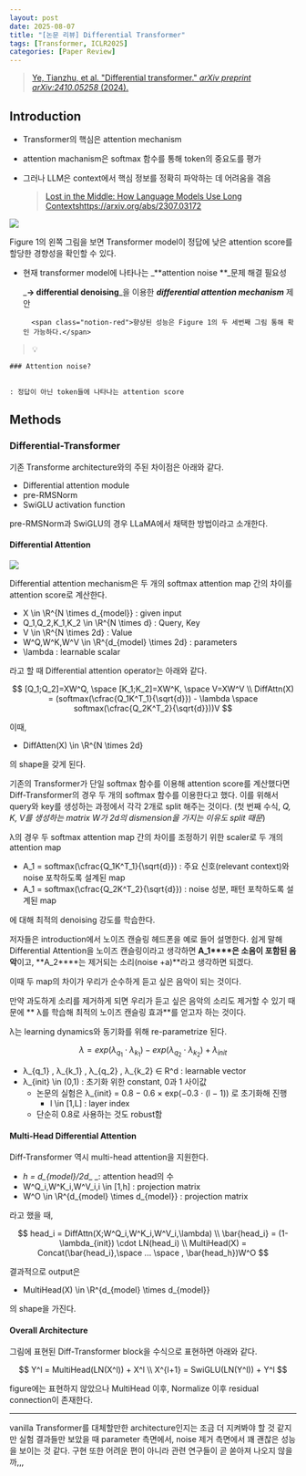 ```yaml
---
layout: post
date: 2025-08-07
title: "[논문 리뷰] Differential Transformer"
tags: [Transformer, ICLR2025]
categories: [Paper Review]
---
```


> [Ye, Tianzhu, et al. "Differential transformer." ](https://arxiv.org/abs/2410.05258)[_arXiv preprint arXiv:2410.05258_](https://arxiv.org/abs/2410.05258)[ (2024).](https://arxiv.org/abs/2410.05258)



## Introduction

- Transformer의 핵심은 attention mechanism
- attention machanism은 softmax 함수를 통해 token의 중요도를 평가
- 그러나 LLM은 context에서 핵심 정보를 정확히 파악하는 데 어려움을 겪음

	> [Lost in the Middle: How Language Models Use Long Contextshttps://arxiv.org/abs/2307.03172](https://arxiv.org/abs/2307.03172)


![](https://prod-files-secure.s3.us-west-2.amazonaws.com/542b861c-36a8-4051-84e5-8804b6728dba/9083ea56-691a-4752-ae26-47f403431ac8/image.png?X-Amz-Algorithm=AWS4-HMAC-SHA256&X-Amz-Content-Sha256=UNSIGNED-PAYLOAD&X-Amz-Credential=ASIAZI2LB4665O44FFF5%2F20250923%2Fus-west-2%2Fs3%2Faws4_request&X-Amz-Date=20250923T090117Z&X-Amz-Expires=3600&X-Amz-Security-Token=IQoJb3JpZ2luX2VjELn%2F%2F%2F%2F%2F%2F%2F%2F%2F%2FwEaCXVzLXdlc3QtMiJHMEUCIQCxFdolNfZmiN%2B8aFccYcLnIHLDMm0iqObV8trW3pAWhAIgZtuURZnIgb1xuZkIGRg06FQWXhsjt%2FG4%2FBCD2kTnePIq%2FwMIQhAAGgw2Mzc0MjMxODM4MDUiDEEIJXUmZtYA2488DCrcA%2Fvw0mn4c9bUERJKyOORgnXmOvEQYGZOTxKgdgQN1zaUClS37FTcjYjT4CCXokvebmthwUbNRrS2oRgz6p7OQuyJDKN3%2FItVehqoFLQtdpf2r8BKsFvCFVC1zi0TJ07av0tya1rIH6juqphYr58JKW7AZy7nUqH9jnFA%2FMp%2BSGRsD1ltKcK7eHT%2FC5iTlZo4DYEfiIfH%2FQveJV7I6Th1UR%2B95SHiQZrIrztO%2Bnty3VXtc%2BJnQ0fGqutY9Dh7%2FUgbTOKReNz%2BMJs8%2F4Z1zxYcUiBoWU2eKf4FtjoocDRKWyMa4MPpGwEYiS%2BMBvJ%2BAw50OlNbua2YQjZQ%2FX3cfJfRpOWe%2B8mFBt9xAfY1KC7BvguoCZ281%2BVHfIxXocYCXezPH6tW4R7aF7AgxNaja2DATJyJrD9Mb63YmwnQqTBnS7flchHj9%2BKPQgWSzEQBMfFzhdKnSKeO%2BEE1oOCAZZEfH4edHRgpB0r91KJAjHx%2BcQE9UkxgQfxisdqkYOHneZlksqsrzT4I5mcBp5P5VuGkiN5LgHq2C6brQg7M1tida6VNq3uZEHr%2BHNfYN6%2FBaw%2FyA8ETqmJUPrRXwQaqgotiR18aSmsh5t1naPvNlg99QyxbrTco8NeDn2IBeV86MPG8ycYGOqUB54PdW4yKn4zF%2FEInMwB%2FW3rDzevk0AKc4craxaDrs4y0V6gsOcN7HjcSJ10cOF7OeOxy%2BzMP%2F5pyDbSlBbfTk553sZGZmZdF5BGByhBNHfWLB63ISFEzhlc0rtUVDKvzOQDrNptDkrHzzE1EBHUfSkZSj001HAzZNnNrqBRgsU3cq%2BtFNvGVP44MdtUzCarriG5bJzDPmLm1g%2Bbb%2BHuKEeK0Hv9e&X-Amz-Signature=c5c0aee5c80e0c17c521e2305b4163bbe871a629e8afb1d2a92ac115e87f061b&X-Amz-SignedHeaders=host&x-amz-checksum-mode=ENABLED&x-id=GetObject)


Figure 1의 왼쪽 그림을 보면 Transformer model이 정답에 낮은 attention score를 할당한 경향성을 확인할 수 있다.

- 현재 transformer model에 나타나는 _**attention noise **_문제 해결 필요성

	_**→ differential denoising**_을 이용한 _**differential attention mechanism**_ 제안


		<span class="notion-red">향상된 성능은 Figure 1의 두 세번째 그림 통해 확인 가능하다.</span>


> 💡 


	### Attention noise?


	: 정답이 아닌 token들에 나타나는 attention score



## Methods



### Differential-Transformer


기존 Transforme architecture와의 주된 차이점은 아래와 같다.

- Differential attention module
- pre-RMSNorm
- SwiGLU activation function

pre-RMSNorm과 SwiGLU의 경우 LLaMA에서 채택한 방법이라고 소개한다.



#### Differential Attention


![](https://prod-files-secure.s3.us-west-2.amazonaws.com/542b861c-36a8-4051-84e5-8804b6728dba/116d70b2-1963-4810-9167-f4c7d8a06e8f/image.png?X-Amz-Algorithm=AWS4-HMAC-SHA256&X-Amz-Content-Sha256=UNSIGNED-PAYLOAD&X-Amz-Credential=ASIAZI2LB4665O44FFF5%2F20250923%2Fus-west-2%2Fs3%2Faws4_request&X-Amz-Date=20250923T090117Z&X-Amz-Expires=3600&X-Amz-Security-Token=IQoJb3JpZ2luX2VjELn%2F%2F%2F%2F%2F%2F%2F%2F%2F%2FwEaCXVzLXdlc3QtMiJHMEUCIQCxFdolNfZmiN%2B8aFccYcLnIHLDMm0iqObV8trW3pAWhAIgZtuURZnIgb1xuZkIGRg06FQWXhsjt%2FG4%2FBCD2kTnePIq%2FwMIQhAAGgw2Mzc0MjMxODM4MDUiDEEIJXUmZtYA2488DCrcA%2Fvw0mn4c9bUERJKyOORgnXmOvEQYGZOTxKgdgQN1zaUClS37FTcjYjT4CCXokvebmthwUbNRrS2oRgz6p7OQuyJDKN3%2FItVehqoFLQtdpf2r8BKsFvCFVC1zi0TJ07av0tya1rIH6juqphYr58JKW7AZy7nUqH9jnFA%2FMp%2BSGRsD1ltKcK7eHT%2FC5iTlZo4DYEfiIfH%2FQveJV7I6Th1UR%2B95SHiQZrIrztO%2Bnty3VXtc%2BJnQ0fGqutY9Dh7%2FUgbTOKReNz%2BMJs8%2F4Z1zxYcUiBoWU2eKf4FtjoocDRKWyMa4MPpGwEYiS%2BMBvJ%2BAw50OlNbua2YQjZQ%2FX3cfJfRpOWe%2B8mFBt9xAfY1KC7BvguoCZ281%2BVHfIxXocYCXezPH6tW4R7aF7AgxNaja2DATJyJrD9Mb63YmwnQqTBnS7flchHj9%2BKPQgWSzEQBMfFzhdKnSKeO%2BEE1oOCAZZEfH4edHRgpB0r91KJAjHx%2BcQE9UkxgQfxisdqkYOHneZlksqsrzT4I5mcBp5P5VuGkiN5LgHq2C6brQg7M1tida6VNq3uZEHr%2BHNfYN6%2FBaw%2FyA8ETqmJUPrRXwQaqgotiR18aSmsh5t1naPvNlg99QyxbrTco8NeDn2IBeV86MPG8ycYGOqUB54PdW4yKn4zF%2FEInMwB%2FW3rDzevk0AKc4craxaDrs4y0V6gsOcN7HjcSJ10cOF7OeOxy%2BzMP%2F5pyDbSlBbfTk553sZGZmZdF5BGByhBNHfWLB63ISFEzhlc0rtUVDKvzOQDrNptDkrHzzE1EBHUfSkZSj001HAzZNnNrqBRgsU3cq%2BtFNvGVP44MdtUzCarriG5bJzDPmLm1g%2Bbb%2BHuKEeK0Hv9e&X-Amz-Signature=9873d77f17e26af0aa385dbaec0c2b4e54149f5f2aeaa76ca67943a5f030fbe7&X-Amz-SignedHeaders=host&x-amz-checksum-mode=ENABLED&x-id=GetObject)


Differential attention mechanism은 두 개의 softmax attention map 간의 차이를 attention score로 계산한다.

- X \in \R^{N \times d\_{model}} : given input
- Q\_1,Q\_2,K\_1,K\_2 \in \R^{N \times d} : Query, Key
- V \in \R^{N \times 2d} : Value
- W^Q,W^K,W^V \in \R^{d\_{model} \times 2d} : parameters
- \lambda : learnable scalar

라고 할 때 Differential attention operator는 아래와 같다.


$$
[Q_1;Q_2]=XW^Q, \space [K_1;K_2]=XW^K, \space V=XW^V \\
DiffAttn(X) = (softmax(\cfrac{Q_1K^T_1}{\sqrt{d}}) - \lambda \space softmax(\cfrac{Q_2K^T_2}{\sqrt{d}}))V
$$


이때,

- DiffAtten(X) \in \R^{N \times 2d}

의 shape을 갖게 된다.


기존의 Transformer가 단일 softmax 함수를 이용해 attention score를 계산했다면 Diff-Transformer의 경우 두 개의 softmax 함수를 이용한다고 했다. 이를 위해서 query와 key를 생성하는 과정에서 각각 2개로 split 해주는 것이다. <span class="notion-red">(첫 번째 수식, </span><span class="notion-red">_Q, K, V를 생성하는 matrix W가 2d의 dismension을 가지는 이유도 split 때문_</span><span class="notion-red">)</span>


 λ의 경우 두 softmax attention map 간의 차이를 조정하기 위한 scaler로 두 개의 attention map

- A\_1 = softmax(\cfrac{Q\_1K^T\_1}{\sqrt{d}}) : 주요 신호(relevant context)와 noise 포착하도록 설계된 map
- A\_1 = softmax(\cfrac{Q\_2K^T\_2}{\sqrt{d}}) : noise 성분, 패턴 포착하도록 설계된 map 

에 대해 최적의 denoising 강도를 학습한다.


저자들은 introduction에서 노이즈 캔슬링 헤드폰을 예로 들어 설명한다. 쉽게 말해 Differential Attention을 노이즈 캔슬링이라고 생각하면 **A\_1****은 소음이 포함된 음악**이고, **A\_2****는 제거되는 소리(noise +a)**라고 생각하면 되겠다. 


이때 두 map의 차이가 우리가 순수하게 듣고 싶은 음악이 되는 것이다. 


만약 과도하게 소리를 제거하게 되면 우리가 듣고 싶은 음악의 소리도 제거할 수 있기 때문에 ** λ를 학습해 최적의 노이즈 캔슬링 효과**를 얻고자 하는 것이다.


λ는 learning dynamics와 동기화를 위해 re-parametrize 된다.


$$
\lambda = exp(\lambda_{q_1} \cdot \lambda_{k_1}) - exp(\lambda_{q_2} \cdot \lambda_{k_2}) + \lambda_{init}
$$

- λ\_{q\_1} , λ\_{k\_1} , λ\_{q\_2} , λ\_{k\_2} ∈ R^d : learnable vector
- λ\_{init} \in (0,1) : 초기화 위한 constant, 0과 1 사이값
	- 논문의 실험은 λ\_{init} = 0.8 − 0.6 × exp(−0.3 · (l − 1)) 로 초기화해 진행
		- l \in [1,L] : layer index
	- 단순히 0.8로 사용하는 것도 robust함


#### **Multi-Head Differential Attention**


Diff-Transformer 역시 multi-head attention을 지원한다.

- _h = d\_{model}/2d__ _: attention head의 수
- W^Q\_i,W^K\_i,W^V\_i,i \in [1,h] : projection matrix
- W^O \in \R^{d\_{model} \times d\_{model}} : projection matrix

라고 했을 때,


$$
head_i = DiffAttn(X;W^Q_i,W^K_i,W^V_i,\lambda) \\
\bar{head_i} = (1-\lambda_{init}) \cdot LN(head_i) \\
MultiHead(X) = Concat(\bar{head_i},\space ... \space , \bar{head_h})W^O
$$


결과적으로 output은

- MultiHead(X) \in \R^{d\_{model} \times d\_{model}}

의 shape을 가진다.



#### Overall Architecture


그림에 표현된 Diff-Transformer block을 수식으로 표현하면 아래와 같다.


$$
Y^l = MultiHead(LN(X^l)) + X^l \\
X^{l+1} = SwiGLU(LN(Y^l)) + Y^l
$$


figure에는 표현하지 않았으나 MultiHead 이후, Normalize 이후 residual connection이 존재한다.


---


vanilla Transformer를 대체할만한 architecture인지는 조금 더 지켜봐야 할 것 같지만 실험 결과들만 보았을 때 parameter 측면에서, noise 제거 측면에서 꽤 괜찮은 성능을 보이는 것 같다. 구현 또한 어려운 편이 아니라 관련 연구들이 곧 쏟아져 나오지 않을까,,,

